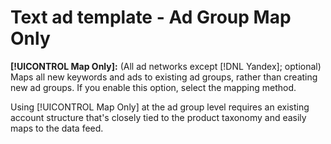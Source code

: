 # Text ad template - Ad Group Map Only

**[!UICONTROL Map Only]:** (All ad networks except [!DNL Yandex]; optional) Maps all new keywords and ads to existing ad groups, rather than creating new ad groups. If you enable this option, select the mapping method.

Using [!UICONTROL Map Only] at the ad group level requires an existing account structure that's closely tied to the product taxonomy and easily maps to the data feed.
